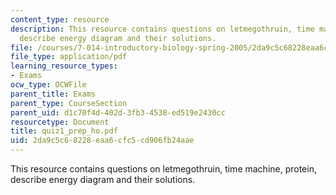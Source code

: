```yaml
---
content_type: resource
description: This resource contains questions on letmegothruin, time machine, protein,
  describe energy diagram and their solutions.
file: /courses/7-014-introductory-biology-spring-2005/2da9c5c68228eaa6cfc5cd906fb24aae_quiz1_prep_ho.pdf
file_type: application/pdf
learning_resource_types:
- Exams
ocw_type: OCWFile
parent_title: Exams
parent_type: CourseSection
parent_uid: d1c70f4d-402d-3fb3-4538-ed519e2430cc
resourcetype: Document
title: quiz1_prep_ho.pdf
uid: 2da9c5c6-8228-eaa6-cfc5-cd906fb24aae
---
```

This resource contains questions on letmegothruin, time machine, protein, describe energy diagram and their solutions.

